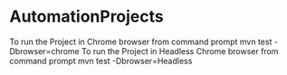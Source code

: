 # AutomationProjects
To run the Project in Chrome browser from command prompt
mvn test -Dbrowser=chrome
To run the Project in Headless Chrome browser from command prompt
mvn test -Dbrowser=Headless
